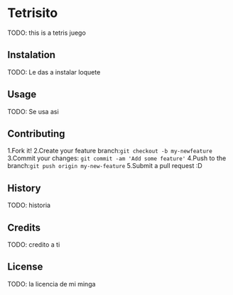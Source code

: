 # Tetrisito

TODO: this is a tetris juego

## Instalation

TODO: Le das a instalar loquete

## Usage

TODO: Se usa asi

## Contributing

1.Fork it!
2.Create your feature branch:`git checkout -b my-newfeature`
3.Commit your changes: `git commit -am 'Add some feature'`
4.Push to the branch:`git push origin my-new-feature`
5.Submit a pull request :D

## History

TODO: historia

## Credits

TODO: credito a ti

## License

TODO: la licencia de mi minga
